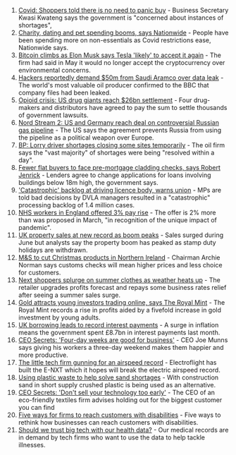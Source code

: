 1. [Covid: Shoppers told there is no need to panic buy](https://www.bbc.co.uk/news/uk-57924264) - Business Secretary Kwasi Kwateng says the government is "concerned about instances of shortages",
2. [Charity, dating and pet spending booms, says Nationwide](https://www.bbc.co.uk/news/business-57907867) - People have been spending more on non-essentials as Covid restrictions ease, Nationwide says.
3. [Bitcoin climbs as Elon Musk says Tesla 'likely' to accept it again](https://www.bbc.co.uk/news/business-57924354) - The firm had said in May it would no longer accept the cryptocurrency over environmental concerns.
4. [Hackers reportedly demand $50m from Saudi Aramco over data leak](https://www.bbc.co.uk/news/business-57924355) - The world's most valuable oil producer confirmed to the BBC that company files had been leaked.
5. [Opioid crisis: US drug giants reach $26bn settlement](https://www.bbc.co.uk/news/business-57910039) - Four drug-makers and distributors have agreed to pay the sum to settle thousands of government lawsuits.
6. [Nord Stream 2: US and Germany reach deal on controversial Russian gas pipeline](https://www.bbc.co.uk/news/world-europe-57923655) - The US says the agreement prevents Russia from using the pipeline as a political weapon over Europe.
7. [BP: Lorry driver shortages closing some sites temporarily](https://www.bbc.co.uk/news/business-57912922) - The oil firm says the "vast majority" of shortages were being "resolved within a day".
8. [Fewer flat buyers to face pre-mortgage cladding checks, says Robert Jenrick](https://www.bbc.co.uk/news/uk-politics-57918265) - Lenders agree to change applications for loans involving buildings below 18m high, the government says.
9. ['Catastrophic' backlog at driving licence body, warns union](https://www.bbc.co.uk/news/business-57916619) - MPs are told bad decisions by DVLA managers resulted in a "catastrophic" processing backlog of 1.4 million cases.
10. [NHS workers in England offered 3% pay rise](https://www.bbc.co.uk/news/health-57922712) - The offer is 2% more than was proposed in March, "in recognition of the unique impact of pandemic".
11. [UK property sales at new record as boom peaks](https://www.bbc.co.uk/news/business-57914323) - Sales surged during June but analysts say the property boom has peaked as stamp duty holidays are withdrawn.
12. [M&S to cut Christmas products in Northern Ireland](https://www.bbc.co.uk/news/business-57899239) - Chairman Archie Norman says customs checks will mean higher prices and less choice for customers.
13. [Next shoppers splurge on summer clothes as weather heats up](https://www.bbc.co.uk/news/business-57913534) - The retailer upgrades profits forecast and repays some business rates relief after seeing a summer sales surge.
14. [Gold attracts young investors trading online, says The Royal Mint](https://www.bbc.co.uk/news/business-57914322) - The Royal Mint records a rise in profits aided by a fivefold increase in gold investment by young adults.
15. [UK borrowing leads to record interest payments](https://www.bbc.co.uk/news/business-57912347) - A surge in inflation means the government spent £8.7bn in interest payments last month.
16. [CEO Secrets: 'Four-day weeks are good for business'](https://www.bbc.co.uk/news/business-57894093) - CEO Joe Munns says giving his workers a three-day weekend makes them happier and more productive.
17. [The little tech firm gunning for an airspeed record](https://www.bbc.co.uk/news/business-57747128) - Electroflight has built the E-NXT which it hopes will break the electric airspeed record.
18. [Using plastic waste to help solve sand shortages](https://www.bbc.co.uk/news/business-57832425) - With construction sand in short supply crushed plastic is being used as an alternative.
19. [CEO Secrets: 'Don't sell your technology too early'](https://www.bbc.co.uk/news/business-57805207) - The CEO of an eco-friendly textiles firm advises holding out for the biggest customer you can find
20. [Five ways for firms to reach customers with disabilities](https://www.bbc.co.uk/news/business-57808089) - Five ways to rethink how businesses can reach customers with disabilities.
21. [Should we trust big tech with our health data?](https://www.bbc.co.uk/news/business-57817804) - Our medical records are in demand by tech firms who want to use the data to help tackle illnesses.

